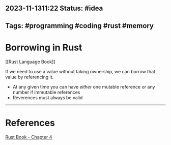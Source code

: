 2023-11-1311:22
Status: #idea
---
Tags: #programming #coding #rust #memory 
---

# Borrowing in Rust
[[Rust Language Book]]

If we need to use a value without taking ownership, we can borrow that value by referencing it. 

- At any given time you can have *either* one mutable reference or any number if immutable references
- Reverences must always be valid



---
# References

[Rust Book - Chapter 4](https://doc.rust-lang.org/book/ch04-02-references-and-borrowing.html)